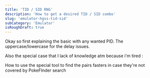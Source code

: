 ```yaml
---
title: 'TID / SID RNG'
description: 'How to get a desired TID / SID combo'
slug: 'emulator-hgss-tid-sid'
subCategory: 'Emulator'
isRoughDraft: true
---
```


Okay so first explaining the basic with any wanted PID.
The uppercase/lowercase for the delay issues.

Also the special case that I lack of knowledge atm because i'm tired :

How to use the special tool to find the pairs fasters in case they're not covered by PokeFInder search
